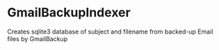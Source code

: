# GmailBackupIndexer
Creates sqlite3 database of subject and filename from backed-up Email files by GmailBackup
